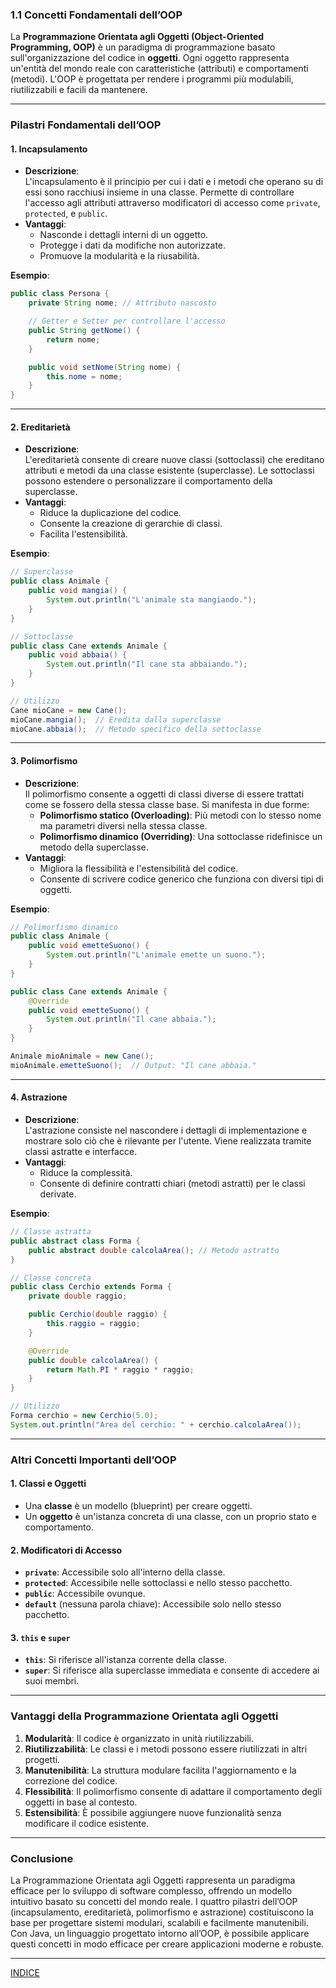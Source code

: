 ### **1.1 Concetti Fondamentali dell’OOP**

La **Programmazione Orientata agli Oggetti (Object-Oriented Programming, OOP)** è un paradigma di programmazione basato sull'organizzazione del codice in **oggetti**. Ogni oggetto rappresenta un'entità del mondo reale con caratteristiche (attributi) e comportamenti (metodi). L'OOP è progettata per rendere i programmi più modulabili, riutilizzabili e facili da mantenere.

---

### **Pilastri Fondamentali dell’OOP**

#### **1. Incapsulamento**
- **Descrizione**:  
  L'incapsulamento è il principio per cui i dati e i metodi che operano su di essi sono racchiusi insieme in una classe. Permette di controllare l'accesso agli attributi attraverso modificatori di accesso come `private`, `protected`, e `public`.
- **Vantaggi**:
  - Nasconde i dettagli interni di un oggetto.
  - Protegge i dati da modifiche non autorizzate.
  - Promuove la modularità e la riusabilità.

**Esempio**:
```java
public class Persona {
    private String nome; // Attributo nascosto

    // Getter e Setter per controllare l'accesso
    public String getNome() {
        return nome;
    }

    public void setNome(String nome) {
        this.nome = nome;
    }
}
```

---

#### **2. Ereditarietà**
- **Descrizione**:  
  L'ereditarietà consente di creare nuove classi (sottoclassi) che ereditano attributi e metodi da una classe esistente (superclasse). Le sottoclassi possono estendere o personalizzare il comportamento della superclasse.
- **Vantaggi**:
  - Riduce la duplicazione del codice.
  - Consente la creazione di gerarchie di classi.
  - Facilita l'estensibilità.

**Esempio**:
```java
// Superclasse
public class Animale {
    public void mangia() {
        System.out.println("L'animale sta mangiando.");
    }
}

// Sottoclasse
public class Cane extends Animale {
    public void abbaia() {
        System.out.println("Il cane sta abbaiando.");
    }
}

// Utilizzo
Cane mioCane = new Cane();
mioCane.mangia();  // Eredita dalla superclasse
mioCane.abbaia();  // Metodo specifico della sottoclasse
```

---

#### **3. Polimorfismo**
- **Descrizione**:  
  Il polimorfismo consente a oggetti di classi diverse di essere trattati come se fossero della stessa classe base. Si manifesta in due forme:
  - **Polimorfismo statico (Overloading)**: Più metodi con lo stesso nome ma parametri diversi nella stessa classe.
  - **Polimorfismo dinamico (Overriding)**: Una sottoclasse ridefinisce un metodo della superclasse.
- **Vantaggi**:
  - Migliora la flessibilità e l'estensibilità del codice.
  - Consente di scrivere codice generico che funziona con diversi tipi di oggetti.

**Esempio**:
```java
// Polimorfismo dinamico
public class Animale {
    public void emetteSuono() {
        System.out.println("L'animale emette un suono.");
    }
}

public class Cane extends Animale {
    @Override
    public void emetteSuono() {
        System.out.println("Il cane abbaia.");
    }
}

Animale mioAnimale = new Cane();
mioAnimale.emetteSuono();  // Output: "Il cane abbaia."
```

---

#### **4. Astrazione**
- **Descrizione**:  
  L'astrazione consiste nel nascondere i dettagli di implementazione e mostrare solo ciò che è rilevante per l'utente. Viene realizzata tramite classi astratte e interfacce.
- **Vantaggi**:
  - Riduce la complessità.
  - Consente di definire contratti chiari (metodi astratti) per le classi derivate.

**Esempio**:
```java
// Classe astratta
public abstract class Forma {
    public abstract double calcolaArea(); // Metodo astratto
}

// Classe concreta
public class Cerchio extends Forma {
    private double raggio;

    public Cerchio(double raggio) {
        this.raggio = raggio;
    }

    @Override
    public double calcolaArea() {
        return Math.PI * raggio * raggio;
    }
}

// Utilizzo
Forma cerchio = new Cerchio(5.0);
System.out.println("Area del cerchio: " + cerchio.calcolaArea());
```

---

### **Altri Concetti Importanti dell’OOP**

#### **1. Classi e Oggetti**
- Una **classe** è un modello (blueprint) per creare oggetti.  
- Un **oggetto** è un'istanza concreta di una classe, con un proprio stato e comportamento.

#### **2. Modificatori di Accesso**
- **`private`**: Accessibile solo all'interno della classe.  
- **`protected`**: Accessibile nelle sottoclassi e nello stesso pacchetto.  
- **`public`**: Accessibile ovunque.  
- **`default`** (nessuna parola chiave): Accessibile solo nello stesso pacchetto.

#### **3. `this` e `super`**
- **`this`**: Si riferisce all'istanza corrente della classe.  
- **`super`**: Si riferisce alla superclasse immediata e consente di accedere ai suoi membri.

---

### **Vantaggi della Programmazione Orientata agli Oggetti**

1. **Modularità**: Il codice è organizzato in unità riutilizzabili.  
2. **Riutilizzabilità**: Le classi e i metodi possono essere riutilizzati in altri progetti.  
3. **Manutenibilità**: La struttura modulare facilita l'aggiornamento e la correzione del codice.  
4. **Flessibilità**: Il polimorfismo consente di adattare il comportamento degli oggetti in base al contesto.  
5. **Estensibilità**: È possibile aggiungere nuove funzionalità senza modificare il codice esistente.

---

### **Conclusione**

La Programmazione Orientata agli Oggetti rappresenta un paradigma efficace per lo sviluppo di software complesso, offrendo un modello intuitivo basato su concetti del mondo reale. I quattro pilastri dell’OOP (incapsulamento, ereditarietà, polimorfismo e astrazione) costituiscono la base per progettare sistemi modulari, scalabili e facilmente manutenibili. Con Java, un linguaggio progettato intorno all’OOP, è possibile applicare questi concetti in modo efficace per creare applicazioni moderne e robuste.

---
[INDICE](README.md)